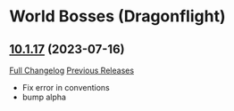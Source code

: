 # <DBM> World Bosses (Dragonflight)

## [10.1.17](https://github.com/DeadlyBossMods/DBM-Retail/tree/10.1.17) (2023-07-16)
[Full Changelog](https://github.com/DeadlyBossMods/DBM-Retail/compare/10.1.16...10.1.17) [Previous Releases](https://github.com/DeadlyBossMods/DBM-Retail/releases)

- Fix error in conventions  
- bump alpha  
